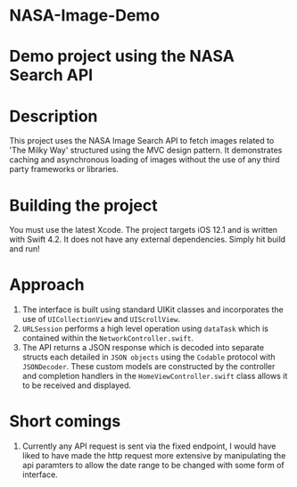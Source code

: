 # NASA-Image-Demo
Demo project using the NASA Search API
=========

# Description

This project uses the NASA Image Search API to fetch images related to 'The Milky Way' structured using the MVC design pattern. It demonstrates caching and asynchronous loading of images without the use of any third party frameworks or libraries.

# Building the project

You must use the latest Xcode. The project targets iOS 12.1 and is written with Swift 4.2. It does not have any external dependencies.
Simply hit build and run!

# Approach

1. The interface is built using standard UIKit classes and incorporates the use of `UICollectionView` and `UIScrollView`.
2. `URLSession` performs a high level operation using `dataTask` which is contained within the `NetworkController.swift`.
3. The API returns a JSON response which is decoded into separate structs each detailed in `JSON objects` using the `Codable` protocol with `JSONDecoder`. These custom models are constructed by the controller and completion handlers in the `HomeViewController.swift` class allows it to be received and displayed.

# Short comings

1. Currently any API request is sent via the fixed endpoint, I would have liked to have made the http request more extensive by manipulating the api paramters to allow the date range to be changed with some form of interface.
